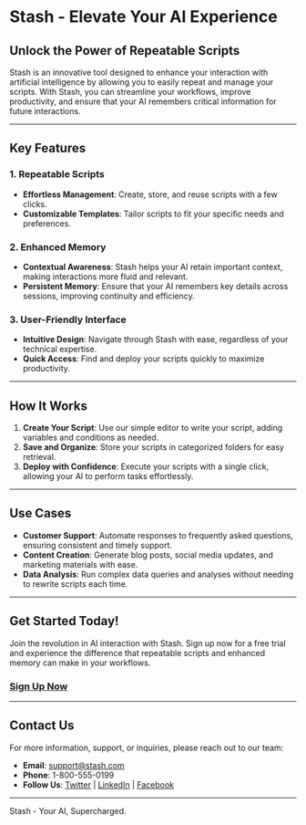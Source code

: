 # Stash - Elevate Your AI Experience

## Unlock the Power of Repeatable Scripts

Stash is an innovative tool designed to enhance your interaction with artificial intelligence by allowing you to easily repeat and manage your scripts. With Stash, you can streamline your workflows, improve productivity, and ensure that your AI remembers critical information for future interactions.

---

## Key Features

### 1. **Repeatable Scripts**
- **Effortless Management**: Create, store, and reuse scripts with a few clicks.
- **Customizable Templates**: Tailor scripts to fit your specific needs and preferences.

### 2. **Enhanced Memory**
- **Contextual Awareness**: Stash helps your AI retain important context, making interactions more fluid and relevant.
- **Persistent Memory**: Ensure that your AI remembers key details across sessions, improving continuity and efficiency.

### 3. **User-Friendly Interface**
- **Intuitive Design**: Navigate through Stash with ease, regardless of your technical expertise.
- **Quick Access**: Find and deploy your scripts quickly to maximize productivity.

---

## How It Works

1. **Create Your Script**: Use our simple editor to write your script, adding variables and conditions as needed.
2. **Save and Organize**: Store your scripts in categorized folders for easy retrieval.
3. **Deploy with Confidence**: Execute your scripts with a single click, allowing your AI to perform tasks effortlessly.

---

## Use Cases

- **Customer Support**: Automate responses to frequently asked questions, ensuring consistent and timely support.
- **Content Creation**: Generate blog posts, social media updates, and marketing materials with ease.
- **Data Analysis**: Run complex data queries and analyses without needing to rewrite scripts each time.

---

## Get Started Today!

Join the revolution in AI interaction with Stash. Sign up now for a free trial and experience the difference that repeatable scripts and enhanced memory can make in your workflows.

### [Sign Up Now](#)

---

## Contact Us

For more information, support, or inquiries, please reach out to our team:

- **Email**: support@stash.com
- **Phone**: 1-800-555-0199
- **Follow Us**: [Twitter](#) | [LinkedIn](#) | [Facebook](#)

---

Stash - Your AI, Supercharged.